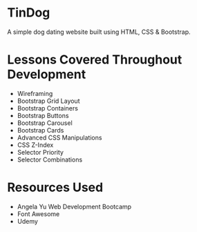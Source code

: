  # TinDog
 A simple dog dating website built using HTML, CSS & Bootstrap.
 
 # Lessons Covered Throughout Development 
 * Wireframing 
 * Bootstrap Grid Layout 
 * Bootstrap Containers
 * Bootstrap Buttons 
 * Bootstrap Carousel 
 * Bootstrap Cards 
 * Advanced CSS Manipulations 
 * CSS Z-Index 
 * Selector Priority
 * Selector Combinations
 
 # Resources Used 
 * Angela Yu Web Development Bootcamp 
 * Font Awesome 
 * Udemy
